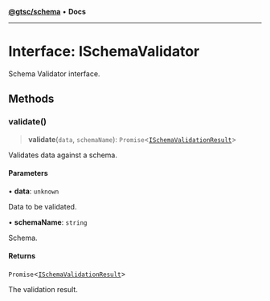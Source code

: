 [**@gtsc/schema**](../README.md) • **Docs**

***

# Interface: ISchemaValidator

Schema Validator interface.

## Methods

### validate()

> **validate**(`data`, `schemaName`): `Promise`\<[`ISchemaValidationResult`](ISchemaValidationResult.md)\>

Validates data against a schema.

#### Parameters

• **data**: `unknown`

Data to be validated.

• **schemaName**: `string`

Schema.

#### Returns

`Promise`\<[`ISchemaValidationResult`](ISchemaValidationResult.md)\>

The validation result.
